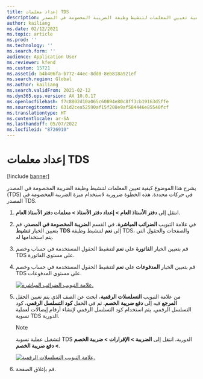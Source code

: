 ```yaml
---
title: إعداد معلمات TDS
description: يشرح هذا الموضوع كيفية تعيين المعلمات لتنشيط وظيفة الضريبة المخصومة في المصدر (TDS) في حركات محددة. هذه الخطوة ضرورية لاستخدام ميزة الضريبة المخصومة في المصدر TDS.
author: kailiang
ms.date: 02/12/2021
ms.topic: article
ms.prod: ''
ms.technology: ''
ms.search.form: ''
audience: Application User
ms.reviewer: kfend
ms.custom: 15721
ms.assetid: b4b406fa-b772-44ec-8dd8-8eb818a921ef
ms.search.region: Global
ms.author: kailiang
ms.search.validFrom: 2021-02-12
ms.dyn365.ops.version: AX 10.0.17
ms.openlocfilehash: f7c8802d10a065c60894e80c8ff3cb19163d5ffe
ms.sourcegitcommit: 631d2cea52590af15f208e9af584446e85540fcf
ms.translationtype: HT
ms.contentlocale: ar-SA
ms.lasthandoff: 05/07/2022
ms.locfileid: "8726910"
---
```

# <a name="set-the-tds-parameters"></a>إعداد معلمات TDS

[!include [banner](../includes/banner.md)]

يشرح هذا الموضوع كيفية تعيين المعلمات لتنشيط وظيفة الضريبة المخصومة في المصدر (TDS) في حركات محددة. هذه الخطوة ضرورية لاستخدام ميزة الضريبة المخصومة في المصدر TDS.

1. انتقل إلى **دفتر الأستاذ العام \> إعداد دفتر الأستاذ‬ \> معلمات دفتر الأستاذ العام**.
2. في علامة التبويب **الضرائب المباشرة**، في القسم **الضريبة المخصومة في المصدر**، قم بتعيين الخيار **تنشيط TDS** إلى **نعم** لتنشيط وظيفة TDS، والصفحات والحقول التي يتم استخدامها له.
3. قم بتعيين الخيار **الفاتورة** على **نعم** لتنشيط الحقول المستخدمة في حساب وخصم TDS على مستوى الفاتورة.
4. قم بتعيين الخيار **المدفوعات** على **نعم** لتنشيط الحقول المستخدمة في حساب وخصم TDS على مستوى المدفوعات.

    [![علامة التبويب الضرائب المباشرة.](./media/apac-ind-TDS-1.png)](./media/apac-ind-TDS-1.png)

5. من علامة التبويب **التسلسلات الرقمية**، ابحث عن الصف الذي يتم تعيين الحقل **المرجع** فيه إلى **دفع ضريبة الخصم**. ثم في الحقل **كود التسلسل الرقمي**، كود التسلسل الرقمي. يتم استخدام كود التسلسل الرقمي لإنشاء أرقام إيصالات لعملية تسوية TDS الدورية.

    > [!NOTE]
    > لتشغيل عملية تسوية TDS الدورية، انتقل إلى **الضريبة \> الإقرارات \> ضريبة الخصم \> دفع ضريبة الخصم**.

    [![علامة التبويب التسلسلات الرقمية.](./media/apac-ind-TDS-2.png)](./media/apac-ind-TDS-2.png)

6. قم بإغلاق الصفحة.
